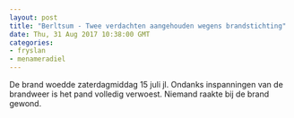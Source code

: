 ```yaml
---
layout: post
title: "Berltsum - Twee verdachten aangehouden wegens brandstichting"
date: Thu, 31 Aug 2017 10:38:00 GMT
categories: 
- fryslan 
- menameradiel 
---
```


De brand woedde zaterdagmiddag 15 juli jl. Ondanks inspanningen van de brandweer is het pand volledig verwoest. Niemand raakte bij de brand gewond.
